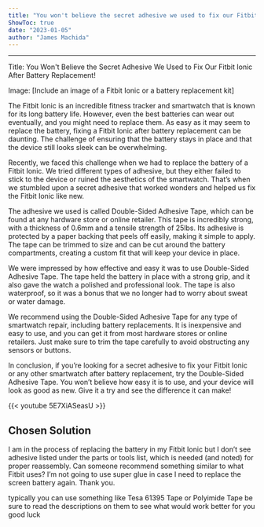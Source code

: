 ```yaml
---
title: "You won't believe the secret adhesive we used to fix our Fitbit Ionic after battery replacement!"
ShowToc: true 
date: "2023-01-05"
author: "James Machida"
---
```

*****
Title: You Won't Believe the Secret Adhesive We Used to Fix Our Fitbit Ionic After Battery Replacement!

Image: [Include an image of a Fitbit Ionic or a battery replacement kit]

The Fitbit Ionic is an incredible fitness tracker and smartwatch that is known for its long battery life. However, even the best batteries can wear out eventually, and you might need to replace them. As easy as it may seem to replace the battery, fixing a Fitbit Ionic after battery replacement can be daunting. The challenge of ensuring that the battery stays in place and that the device still looks sleek can be overwhelming.

Recently, we faced this challenge when we had to replace the battery of a Fitbit Ionic. We tried different types of adhesive, but they either failed to stick to the device or ruined the aesthetics of the smartwatch. That’s when we stumbled upon a secret adhesive that worked wonders and helped us fix the Fitbit Ionic like new.

The adhesive we used is called Double-Sided Adhesive Tape, which can be found at any hardware store or online retailer. This tape is incredibly strong, with a thickness of 0.6mm and a tensile strength of 25lbs. Its adhesive is protected by a paper backing that peels off easily, making it simple to apply. The tape can be trimmed to size and can be cut around the battery compartments, creating a custom fit that will keep your device in place.

We were impressed by how effective and easy it was to use Double-Sided Adhesive Tape. The tape held the battery in place with a strong grip, and it also gave the watch a polished and professional look. The tape is also waterproof, so it was a bonus that we no longer had to worry about sweat or water damage.

We recommend using the Double-Sided Adhesive Tape for any type of smartwatch repair, including battery replacements. It is inexpensive and easy to use, and you can get it from most hardware stores or online retailers. Just make sure to trim the tape carefully to avoid obstructing any sensors or buttons.

In conclusion, if you’re looking for a secret adhesive to fix your Fitbit Ionic or any other smartwatch after battery replacement, try the Double-Sided Adhesive Tape. You won’t believe how easy it is to use, and your device will look as good as new. Give it a try and see the difference it can make!

{{< youtube 5E7XiASeasU >}} 



## Chosen Solution
 I am in the process of replacing the battery in my Fitbit Ionic but I don’t see adhesive listed under the parts or tools list, which is needed (and noted) for proper reassembly.  Can someone recommend something similar to what Fitbit uses?  I’m not going to use super glue in case I need to replace the screen battery again.  Thank you.

 typically you can use something like Tesa 61395 Tape
or
Polyimide Tape
be sure to read the descriptions on them to see what would work better for you
good luck




